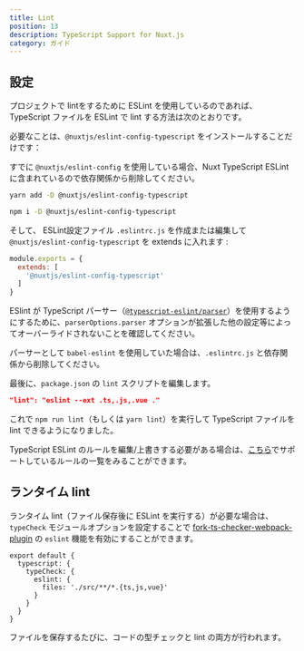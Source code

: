 ```yaml
---
title: Lint
position: 13
description: TypeScript Support for Nuxt.js
category: ガイド
---
```


## 設定

プロジェクトで lintをするために ESLint を使用しているのであれば、TypeScript ファイルを ESLint で lint する方法は次のとおりです。

必要なことは、`@nuxtjs/eslint-config-typescript` をインストールすることだけです：

<alert type="info">

すでに `@nuxtjs/eslint-config` を使用している場合、Nuxt TypeScript ESLint に含まれているので依存関係から削除してください。

</alert>

<code-group>
<code-block label="Yarn" active>

```sh
yarn add -D @nuxtjs/eslint-config-typescript
```

</code-block>
<code-block label="NPM">

```sh
npm i -D @nuxtjs/eslint-config-typescript
```

</code-block>
</code-group>

そして、 ESLint設定ファイル `.eslintrc.js` を作成または編集して `@nuxtjs/eslint-config-typescript` を extends に入れます :
```js
module.exports = {
  extends: [
    '@nuxtjs/eslint-config-typescript'
  ]
}
```
<alert type="warning">
 
ESlint が TypeScript パーサー（[`@typescript-eslint/parser`](https://github.com/typescript-eslint/typescript-eslint/tree/master/packages/parser)）を使用するようにするために、`parserOptions.parser` オプションが拡張した他の設定等によってオーバーライドされないことを確認してください。

パーサーとして `babel-eslint` を使用していた場合は、`.eslintrc.js` と依存関係から削除してください。

</alert>

最後に、`package.json` の `lint` スクリプトを編集します。

```json
"lint": "eslint --ext .ts,.js,.vue ."
```

</div>

これで `npm run lint`（もしくは `yarn lint`）を実行して TypeScript ファイルを lint できるようになりました。

<alert type="info">

TypeScript ESLint のルールを編集/上書きする必要がある場合は、[こちら](https://github.com/typescript-eslint/typescript-eslint/tree/master/packages/eslint-plugin#supported-rules)でサポートしているルールの一覧をみることができます。

</alert>

## ランタイム lint

ランタイム lint（ファイル保存後に ESLint を実行する）が必要な場合は、`typeCheck` モジュールオプションを設定することで [fork-ts-checker-webpack-plugin](https://github.com/TypeStrong/fork-ts-checker-webpack-plugin) の `eslint` 機能を有効にすることができます。

```ts{}[nuxt.config.js]
export default {
  typescript: {
    typeCheck: {
      eslint: {
        files: './src/**/*.{ts,js,vue}'
      }
    }
  }
}
```

ファイルを保存するたびに、コードの型チェックと lint の両方が行われます。
